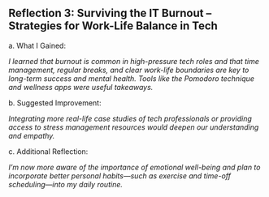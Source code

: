 ## Reflection 3: Surviving the IT Burnout – Strategies for Work-Life Balance in Tech

a. What I Gained:

*I learned that burnout is common in high-pressure tech roles and that time management, regular breaks, and clear work-life boundaries are key to long-term success and mental health. Tools like the Pomodoro technique and wellness apps were useful takeaways.*

b. Suggested Improvement:

*Integrating more real-life case studies of tech professionals or providing access to stress management resources would deepen our understanding and empathy.*

c. Additional Reflection:

*I’m now more aware of the importance of emotional well-being and plan to incorporate better personal habits—such as exercise and time-off scheduling—into my daily routine.*
